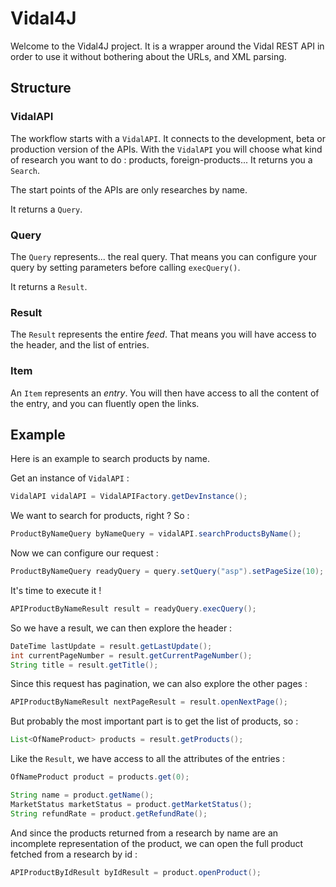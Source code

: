 Vidal4J
================================================================================

Welcome to the Vidal4J project. It is a wrapper around the Vidal REST API in
 order to use it without bothering about the URLs, and XML parsing.

Structure
--------------------------------------------------------------------------------

### VidalAPI

The workflow starts with a `VidalAPI`. It connects to the development, beta or
 production version of the APIs. With the `VidalAPI` you will choose what kind of
 research you want to do : products, foreign-products... It returns you a
 `Search`.

The start points of the APIs are only researches by name.

It returns a `Query`.

### Query

The `Query` represents... the real query. That means you can configure your
 query by setting parameters before calling `execQuery()`.

It returns a `Result`.

### Result

The `Result` represents the entire *feed*. That means you will have access to
 the header, and the list of entries.

### Item

An `Item` represents an *entry*. You will then have access to all the content
 of the entry, and you can fluently open the links.

Example
--------------------------------------------------------------------------------

Here is an example to search products by name.

Get an instance of `VidalAPI` :

``` java
VidalAPI vidalAPI = VidalAPIFactory.getDevInstance();
```

We want to search for products, right ? So :

``` java
ProductByNameQuery byNameQuery = vidalAPI.searchProductsByName();
```

Now we can configure our request :

``` java
ProductByNameQuery readyQuery = query.setQuery("asp").setPageSize(10);
```

It's time to execute it !

``` java
APIProductByNameResult result = readyQuery.execQuery();
```

So we have a result, we can then explore the header :

``` java
DateTime lastUpdate = result.getLastUpdate();
int currentPageNumber = result.getCurrentPageNumber();
String title = result.getTitle();
```

Since this request has pagination, we can also explore the other pages :

``` java
APIProductByNameResult nextPageResult = result.openNextPage();
```

But probably the most important part is to get the list of products, so :

``` java
List<OfNameProduct> products = result.getProducts();
```

Like the `Result`, we have access to all the attributes of the entries :

``` java
OfNameProduct product = products.get(0);

String name = product.getName();
MarketStatus marketStatus = product.getMarketStatus();
String refundRate = product.getRefundRate();
```

And since the products returned from a research by name are an incomplete
 representation of the product, we can open the full product fetched from a
 research by id :

``` java
APIProductByIdResult byIdResult = product.openProduct();
```